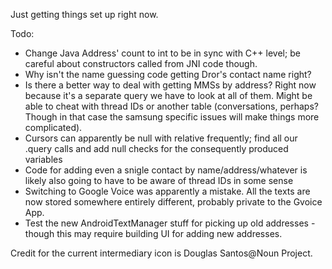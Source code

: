 Just getting things set up right now.

Todo:
 - Change Java Address' count to int to be in sync with C++ level; be careful about constructors called from JNI code though.
 - Why isn't the name guessing code getting Dror's contact name right?
 - Is there a better way to deal with getting MMSs by address? Right now because it's a separate query we have to look at all of them. Might be able to cheat with thread IDs or
 another table (conversations, perhaps? Though in that case the samsung specific issues will make things more complicated).
 - Cursors can apparently be null with relative frequently; find all our .query calls and add null checks for the consequently produced variables
 - Code for adding even a snigle contact by name/address/whatever is likely also going to have to be aware of thread IDs in some sense
 - Switching to Google Voice was apparently a mistake. All the texts are now stored somewhere entirely different, probably private to the Gvoice App. 
 - Test the new AndroidTextManager stuff for picking up old addresses - though this may require building UI for adding new addresses.


 Credit for the current intermediary icon is Douglas Santos@Noun Project.
